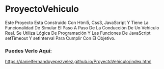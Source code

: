 # ProyectoVehiculo
Este Proyecto Esta Construido Con Html5, Css3, JavaScript Y Tiene La Funcionalidad De Simular El Paso A Paso De La Conducción 
De Un Vehiculo Real. Se Utiliza Lógica De Programación Y Las Funciones De JavaScript setTimeout Y setInterval 
Para Cumplir Con El Objetivo. 

### Puedes Verlo Aquí: 
https://danielfernandoyepezvelez.github.io/ProyectoVehiculo/index.html
